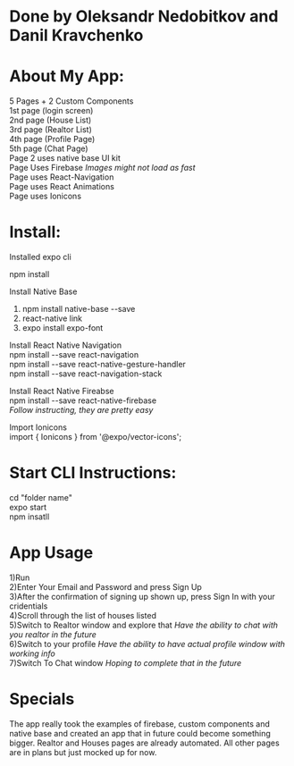 # Done by Oleksandr Nedobitkov and Danil Kravchenko

# About My App: 
5 Pages + 2 Custom Components <br>
1st page (login screen) <br>
2nd page (House List)<br>
3rd page (Realtor List)<br>
4th page (Profile Page)<br>
5th page (Chat Page)<br>
Page 2 uses native base UI kit<br>
Page Uses Firebase *Images might not load as fast*<br>
Page uses React-Navigation<br>
Page uses React Animations<br>
Page uses Ionicons<br>

# Install:<br>
Installed expo cli<br> 

npm install<br>

Install Native Base <br>
1. npm install native-base --save<br>
2. react-native link<br>
3. expo install expo-font<br>

Install React Native Navigation<br>
npm install --save react-navigation<br>
npm install --save react-native-gesture-handler<br>
npm install --save react-navigation-stack<br>

Install React Native Fireabse<br>
npm install --save react-native-firebase<br>
*Follow instructing, they are pretty easy*<br>

Import Ionicons<br>
import { Ionicons } from '@expo/vector-icons';<br>

# Start CLI Instructions:<br>
cd "folder name"<br>
expo start<br>
npm insatll<br>

# App Usage<br>
1)Run<br>
2)Enter Your Email and Password and press Sign Up<br>
3)After the confirmation of signing up shown up, press Sign In with your cridentials<br>
4)Scroll through the list of houses listed<br>
5)Switch to Realtor window and explore that *Have the ability to chat with you realtor in the future*<br>
6)Switch to your profile *Have the ability to have actual profile window with working info*<br>
7)Switch To Chat window *Hoping to complete that in the future*<br>

# Specials<br>
The app really took the examples of firebase, custom components and native base and created an app that in future could become something bigger. Realtor and Houses pages are already automated. All other pages are in plans but just mocked up for now.
